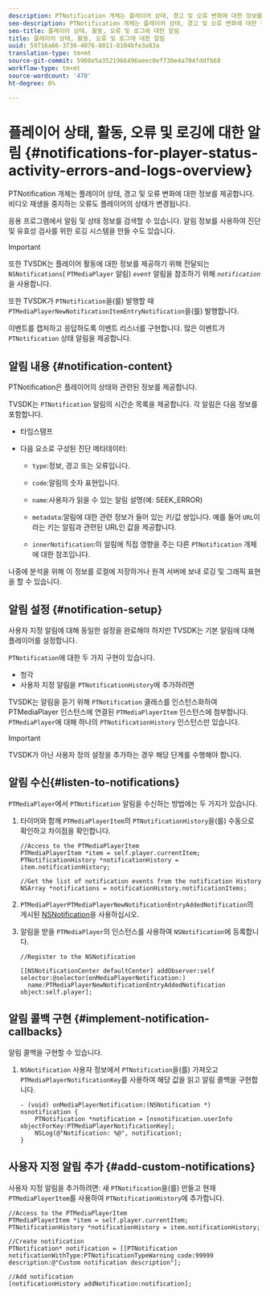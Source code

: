 ```yaml
---
description: PTNotification 개체는 플레이어 상태, 경고 및 오류 변화에 대한 정보를 제공합니다. 비디오 재생을 중지하는 오류도 플레이어의 상태가 변경됩니다.
seo-description: PTNotification 개체는 플레이어 상태, 경고 및 오류 변화에 대한 정보를 제공합니다. 비디오 재생을 중지하는 오류도 플레이어의 상태가 변경됩니다.
seo-title: 플레이어 상태, 활동, 오류 및 로그에 대한 알림
title: 플레이어 상태, 활동, 오류 및 로그에 대한 알림
uuid: 59716a66-3736-4076-8011-8104bfe3a83a
translation-type: tm+mt
source-git-commit: 5908e5a3521966496aeec0ef730e4a704fddfb68
workflow-type: tm+mt
source-wordcount: '470'
ht-degree: 0%

---
```



# 플레이어 상태, 활동, 오류 및 로깅에 대한 알림 {#notifications-for-player-status-activity-errors-and-logs-overview}

PTNotification 개체는 플레이어 상태, 경고 및 오류 변화에 대한 정보를 제공합니다. 비디오 재생을 중지하는 오류도 플레이어의 상태가 변경됩니다.

응용 프로그램에서 알림 및 상태 정보를 검색할 수 있습니다. 알림 정보를 사용하여 진단 및 유효성 검사를 위한 로깅 시스템을 만들 수도 있습니다.

>[!IMPORTANT]
>
>또한 TVSDK는 플레이어 활동에 대한 정보를 제공하기 위해 전달되는 `NSNotifications`( `PTMediaPlayer` 알림) *`event`* 알림을 참조하기 위해 *`notification`*&#x200B;을 사용합니다.

또한 TVSDK가 `PTNotification`을(를) 발행할 때 `PTMediaPlayerNewNotificationItemEntryNotification`을(를) 발행합니다.

이벤트를 캡처하고 응답하도록 이벤트 리스너를 구현합니다. 많은 이벤트가 `PTNotification` 상태 알림을 제공합니다.

## 알림 내용 {#notification-content}

PTNotification은 플레이어의 상태와 관련된 정보를 제공합니다.

TVSDK는 `PTNotification` 알림의 시간순 목록을 제공합니다. 각 알림은 다음 정보를 포함합니다.

* 타임스탬프
* 다음 요소로 구성된 진단 메타데이터:

   * `type`:정보, 경고 또는 오류입니다.
   * `code`:알림의 숫자 표현입니다.
   * `name`:사용자가 읽을 수 있는 알림 설명(예: SEEK_ERROR)
   * `metadata`:알림에 대한 관련 정보가 들어 있는 키/값 쌍입니다. 예를 들어 `URL`이라는 키는 알림과 관련된 URL인 값을 제공합니다.

   * `innerNotification`:이 알림에 직접 영향을 주는 다른  `PTNotification` 개체에 대한 참조입니다.

나중에 분석을 위해 이 정보를 로컬에 저장하거나 원격 서버에 보내 로깅 및 그래픽 표현을 할 수 있습니다.

## 알림 설정 {#notification-setup}

사용자 지정 알림에 대해 동일한 설정을 완료해야 하지만 TVSDK는 기본 알림에 대해 플레이어를 설정합니다.

`PTNotification`에 대한 두 가지 구현이 있습니다.

* 청각
* 사용자 지정 알림을 `PTNotificationHistory`에 추가하려면

TVSDK는 알림을 듣기 위해 `PTNotification` 클래스를 인스턴스화하여 PTMediaPlayer 인스턴스에 연결된 `PTMediaPlayerItem` 인스턴스에 첨부합니다. `PTMediaPlayer`에 대해 하나의 `PTNotificationHistory` 인스턴스만 있습니다.

>[!IMPORTANT]
>
>TVSDK가 아닌 사용자 정의 설정을 추가하는 경우 해당 단계를 수행해야 합니다.

## 알림 수신{#listen-to-notifications}

`PTMediaPlayer`에서 `PTNotification` 알림을 수신하는 방법에는 두 가지가 있습니다.

1. 타이머와 함께 `PTMediaPlayerItem`의 `PTNotificationHistory`을(를) 수동으로 확인하고 차이점을 확인합니다.

   ```
   //Access to the PTMediaPlayerItem  
   PTMediaPlayerItem *item = self.player.currentItem; 
   PTNotificationHistory *notificationHistory = item.notificationHistory; 
   
   //Get the list of notification events from the notification History  
   NSArray *notifications = notificationHistory.notificationItems;
   ```

1. `PTMediaPlayerPTMediaPlayerNewNotificationEntryAddedNotification`의 게시된 [NSNotification](https://developer.apple.com/library/mac/%23documentation/Cocoa/Reference/Foundation/Classes/NSNotification_Class/Reference/Reference.html)을 사용하십시오.
1. 알림을 받을 `PTMediaPlayer`의 인스턴스를 사용하여 `NSNotification`에 등록합니다.

   ```
   //Register to the NSNotification 
   
   [[NSNotificationCenter defaultCenter] addObserver:self selector:@selector(onMediaPlayerNotification:)  
     name:PTMediaPlayerNewNotificationEntryAddedNotification object:self.player];
   ```

## 알림 콜백 구현 {#implement-notification-callbacks}

알림 콜백을 구현할 수 있습니다.

1. `NSNotification` 사용자 정보에서 `PTNotification`을(를) 가져오고 `PTMediaPlayerNotificationKey`를 사용하여 해당 값을 읽고 알림 콜백을 구현합니다.

   ```
   - (void) onMediaPlayerNotification:(NSNotification *) nsnotification { 
       PTNotification *notification = [nsnotification.userInfo objectForKey:PTMediaPlayerNotificationKey]; 
       NSLog(@"Notification: %@", notification); 
   }
   ```

## 사용자 지정 알림 추가 {#add-custom-notifications}

사용자 지정 알림을 추가하려면:
새 `PTNotification`을(를) 만들고 현재 `PTMediaPlayerItem`를 사용하여 `PTNotificationHistory`에 추가합니다.

```
//Access to the PTMediaPlayerItem  
PTMediaPlayerItem *item = self.player.currentItem; 
PTNotificationHistory *notificationHistory = item.notificationHistory; 
 
//Create notification 
PTNotification* notification = [[PTNotification notificationWithType:PTNotificationTypeWarning code:99999 description:@"Custom notification description"]; 
 
//Add notification 
[notificationHistory addNotification:notification];
```
